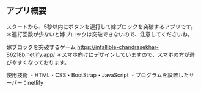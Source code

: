 ## アプリ概要
スタートから、5秒以内にボタンを連打して嫁ブロックを突破するアプリです。
＊連打回数が少ないと嫁ブロックは突破できないので、注意してくださいね。

嫁ブロックを突破するゲーム
https://infallible-chandrasekhar-86218b.netlify.app/
＊スマホ向けにデザインしていますので、スマホの方が遊びやすくなっております。

使用技術
・HTML・CSS・BootStrap・JavaScript
・プログラムを設置したサーバー：netlify
